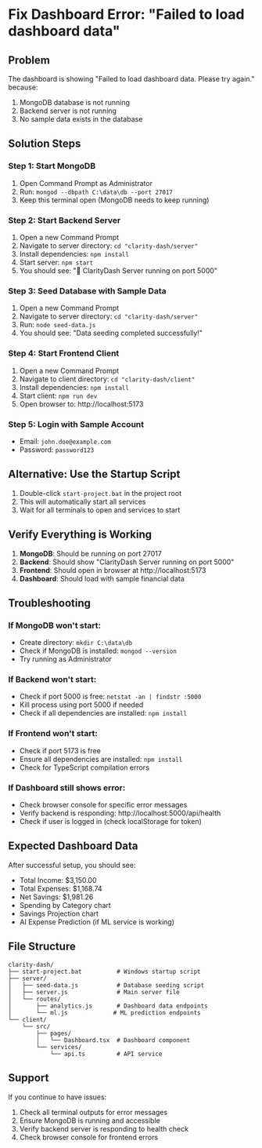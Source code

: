 # Fix Dashboard Error: "Failed to load dashboard data"

## Problem
The dashboard is showing "Failed to load dashboard data. Please try again." because:
1. MongoDB database is not running
2. Backend server is not running
3. No sample data exists in the database

## Solution Steps

### Step 1: Start MongoDB
1. Open Command Prompt as Administrator
2. Run: `mongod --dbpath C:\data\db --port 27017`
3. Keep this terminal open (MongoDB needs to keep running)

### Step 2: Start Backend Server
1. Open a new Command Prompt
2. Navigate to server directory: `cd "clarity-dash/server"`
3. Install dependencies: `npm install`
4. Start server: `npm start`
5. You should see: "🚀 ClarityDash Server running on port 5000"

### Step 3: Seed Database with Sample Data
1. Open a new Command Prompt
2. Navigate to server directory: `cd "clarity-dash/server"`
3. Run: `node seed-data.js`
4. You should see: "Data seeding completed successfully!"

### Step 4: Start Frontend Client
1. Open a new Command Prompt
2. Navigate to client directory: `cd "clarity-dash/client"`
3. Install dependencies: `npm install`
4. Start client: `npm run dev`
5. Open browser to: http://localhost:5173

### Step 5: Login with Sample Account
- Email: `john.doe@example.com`
- Password: `password123`

## Alternative: Use the Startup Script
1. Double-click `start-project.bat` in the project root
2. This will automatically start all services
3. Wait for all terminals to open and services to start

## Verify Everything is Working
1. **MongoDB**: Should be running on port 27017
2. **Backend**: Should show "ClarityDash Server running on port 5000"
3. **Frontend**: Should open in browser at http://localhost:5173
4. **Dashboard**: Should load with sample financial data

## Troubleshooting

### If MongoDB won't start:
- Create directory: `mkdir C:\data\db`
- Check if MongoDB is installed: `mongod --version`
- Try running as Administrator

### If Backend won't start:
- Check if port 5000 is free: `netstat -an | findstr :5000`
- Kill process using port 5000 if needed
- Check if all dependencies are installed: `npm install`

### If Frontend won't start:
- Check if port 5173 is free
- Ensure all dependencies are installed: `npm install`
- Check for TypeScript compilation errors

### If Dashboard still shows error:
- Check browser console for specific error messages
- Verify backend is responding: http://localhost:5000/api/health
- Check if user is logged in (check localStorage for token)

## Expected Dashboard Data
After successful setup, you should see:
- Total Income: $3,150.00
- Total Expenses: $1,168.74
- Net Savings: $1,981.26
- Spending by Category chart
- Savings Projection chart
- AI Expense Prediction (if ML service is working)

## File Structure
```
clarity-dash/
├── start-project.bat          # Windows startup script
├── server/
│   ├── seed-data.js           # Database seeding script
│   ├── server.js              # Main server file
│   └── routes/
│       ├── analytics.js       # Dashboard data endpoints
│       └── ml.js             # ML prediction endpoints
└── client/
    └── src/
        ├── pages/
        │   └── Dashboard.tsx  # Dashboard component
        └── services/
            └── api.ts         # API service
```

## Support
If you continue to have issues:
1. Check all terminal outputs for error messages
2. Ensure MongoDB is running and accessible
3. Verify backend server is responding to health check
4. Check browser console for frontend errors
